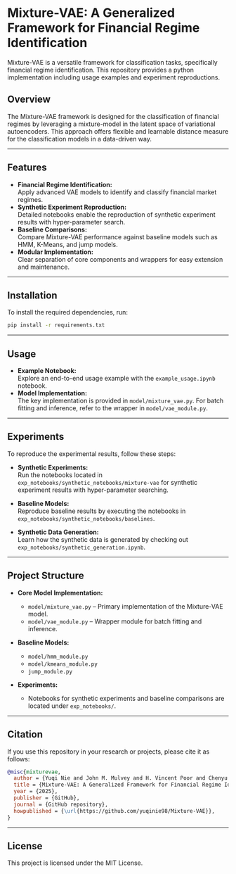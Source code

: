 # Mixture-VAE: A Generalized Framework for Financial Regime Identification

Mixture-VAE is a versatile framework for classification tasks, specifically financial regime identification. This repository provides a python implementation including usage examples and experiment reproductions.

<!-- ---

## Table of Contents
- [Overview](#overview)
- [Features](#features)
- [Installation](#installation)
- [Usage](#usage)
- [Experiments](#experiments)
- [Project Structure](#project-structure)
- [Citation](#citation)
- [License](#license)

--- -->

## Overview
The Mixture-VAE framework is designed for the classification of financial regimes by leveraging a mixture-model in the latent space of variational autoencoders. This approach offers flexible and learnable distance measure for the classification models in a data-driven way.

---

## Features
- **Financial Regime Identification:**  
  Apply advanced VAE models to identify and classify financial market regimes.
- **Synthetic Experiment Reproduction:**  
  Detailed notebooks enable the reproduction of synthetic experiment results with hyper-parameter search.
- **Baseline Comparisons:**  
  Compare Mixture-VAE performance against baseline models such as HMM, K-Means, and jump models.
- **Modular Implementation:**  
  Clear separation of core components and wrappers for easy extension and maintenance.

---

## Installation
To install the required dependencies, run:

```bash
pip install -r requirements.txt
```

---

## Usage
- **Example Notebook:**  
  Explore an end-to-end usage example with the `example_usage.ipynb` notebook.
- **Model Implementation:**  
  The key implementation is provided in `model/mixture_vae.py`. For batch fitting and inference, refer to the wrapper in `model/vae_module.py`.

---

## Experiments
To reproduce the experimental results, follow these steps:

- **Synthetic Experiments:**  
  Run the notebooks located in `exp_notebooks/synthetic_notebooks/mixture-vae` for synthetic experiment results with hyper-parameter searching.
  
- **Baseline Models:**  
  Reproduce baseline results by executing the notebooks in `exp_notebooks/synthetic_notebooks/baselines`.
  
- **Synthetic Data Generation:**  
  Learn how the synthetic data is generated by checking out `exp_notebooks/synthetic_generation.ipynb`.

---

## Project Structure
- **Core Model Implementation:**
  - `model/mixture_vae.py` – Primary implementation of the Mixture-VAE model.
  - `model/vae_module.py` – Wrapper module for batch fitting and inference.
  
- **Baseline Models:**
  - `model/hmm_module.py`
  - `model/kmeans_module.py`
  - `jump_module.py`
  
- **Experiments:**
  - Notebooks for synthetic experiments and baseline comparisons are located under `exp_notebooks/`.

---

## Citation
If you use this repository in your research or projects, please cite it as follows:
 ```bibtex
 @misc{mixturevae,
   author = {Yuqi Nie and John M. Mulvey and H. Vincent Poor and Chenyu Yu and Hao Huang},
   title = {Mixture-VAE: A Generalized Framework for Financial Regime Identification},
   year = {2025},
   publisher = {GitHub},
   journal = {GitHub repository},
   howpublished = {\url{https://github.com/yuqinie98/Mixture-VAE}},
 }
 ```

---

## License
This project is licensed under the MIT License.